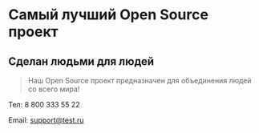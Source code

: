 # Самый лучший Open Source проект

## Сделан людьми для людей

> Наш Open Source проект предназначен для объединения людей со всего мира!
 
 Тел: 8 800 333 55 22

Email: support@test.ru
